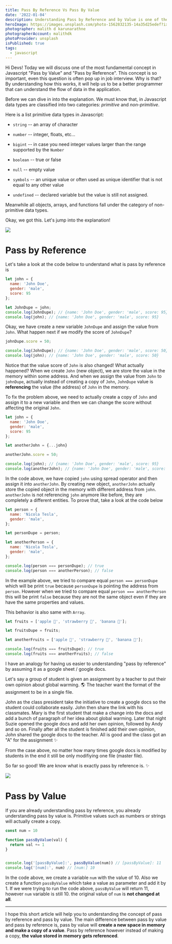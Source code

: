 ```yaml
---
title: Pass By Reference Vs Pass By Value
date: '2022-01-04'
description: Understanding Pass by Reference and by Value is one of the most important concept in Javascript. Let's dive in. 🤿
heroImage: https://images.unsplash.com/photo-1562832135-14a35d25edef?ixlib=rb-1.2.1&ixid=MnwxMjA3fDB8MHxwaG90by1wYWdlfHx8fGVufDB8fHx8&auto=format&fit=crop&w=1545&q=80
photographer: malith d karunarathne
photographerAccount: malithdk
photoProvider: unsplash
isPublished: true
tags:
  - javascript
---
```


Hi Devs! Today we will discuss one of the most fundamental concept in Javascript "Pass by Value" and "Pass by Reference". This concept is so important, even this question is often pop up in job interview. Why is that? By understanding how this works, it will help us to be a better programmer that can understand the flow of data in the application.

Before we can dive in into the explanation. We must know that, in Javascript data types are classified into two categories: *primitive* and *non-primitive*.

Here is a list primitive data types in Javascript:
- `string` -- an array of character

- `number` -- integer, floats, etc...

- `bigint` -- in case you need integer values larger than the range supported by the `Number`

- `boolean` -- true or false

- `null` -- empty value

- `symbols` -- an unique value or often used as unique identifier that is not equal to any other value

- `undefined` -- declared variable but the value is still not assigned.

Meanwhile all objects, arrays, and functions fall under the category of non-primitive data types.

Okay, we got this. Let's jump into the explanation!

![](https://media4.giphy.com/media/BpGWitbFZflfSUYuZ9/giphy.gif?cid=ecf05e47tzhwz2l8l4dxy9rdt1f1z92m8poi670lhhqhxvpv&rid=giphy.gif&ct=g)

# Pass by Reference

Let's take a look at the code below to understand what is pass by reference is

```js
let john = {
  name: 'John Doe',
  gender: 'male',
  score: 95
};

let JohnDupe = john;
console.log(JohnDupe); // {name: 'John Doe', gender: 'male', score: 95}
console.log(john); // {name: 'John Doe', gender: 'male', score: 95}
```

Okay, we have create a new variable `JohnDupe` and assign the value from `John`. What happen next if we modify the score of `JohnDupe`?

```js
johnDupe.score = 50;

console.log(JohnDupe); // {name: 'John Doe', gender: 'male', score: 50}
console.log(john); // {name: 'John Doe', gender: 'male', score: 50}
```

Notice that the value score of `John` is also changed! What actually happened? When we create `John` (new object), we are store the value in the memory within some address. And when we assign the value from `John` to `johnDupe`, actually instead of creating a copy of `John`, `JohnDupe` value is **referencing** the value (the address) of `John` in the memory.

To fix the problem above, we need to actually create a copy of `John` and assign it to a new variable and then we can change the score without affecting the original `John`.

```js
let john = {
  name: 'John Doe',
  gender: 'male',
  score: 95
};

let anotherJohn = {...john}

anotherJohn.score = 50;

console.log(john); // {name: 'John Doe', gender: 'male', score: 95}
console.log(anotherJohn); // {name: 'John Doe', gender: 'male', score: 50}
```

In the code above, we have copied `john` using spread operator and then assign it into `anotherJohn`. By creating new object, `anotherJohn` actually store the copied object in the memory with different address from `john`. `anotherJohn` is not referencing `john` anymore like before, they are completely a different entities. To prove that, take a look at the code below

```js
let person = {
  name: 'Nicola Tesla',
  gender: 'male',
};

let personDupe = person;

let anotherPerson = {
  name: 'Nicola Tesla',
  gender: 'male',
};

console.log(person === personDupe); // true
console.log(person === anotherPerson); // false
```

In the example above, we tried to compare equal `person === personDupe` which will be print `true` because `personDupe` is pointing the address from `person`. However when we tried to compare equal `person === anotherPerson` this will be print `false` because they are not the same object even if they are have the same properties and values.

This behavior is also same with `Array`.

```js
let fruits = ['apple 🍎', 'strawberry 🍓', 'banana 🍌'];

let fruitsDupe = fruits;

let anotherFruits = ['apple 🍎', 'strawberry 🍓', 'banana 🍌'];

console.log(fruits === fruitsDupe); // true
console.log(fruits === anotherFruits); // false
```

I have an analogy for having us easier to understanding "pass by reference" by assuming it as a google sheet / google docs.

Let's say a group of student is given an assignment by a teacher to put their own opinion about global warming. 🌎 The teacher want the format of the assignment to be in a single file.

John as the class president take the initiative to create a google docs so the student could collaborate easily. John then share the link with his classmates. Mary is the first student that make a change into the docs and add a bunch of paragraph of her idea about global warming. Later that night Suzie opened the google docs and add her own opinion, followed by Andy and so on. Finally after all the student is finished add their own opinion, John shared the google docs to the teacher. All is good and the class got an "A" for the assignment ✨

From the case above, no matter how many times google docs is modified by students in the end it still be only modifiying one file (master file).

So far so good! We are know what is exactly pass by reference is. ✨

![](https://media4.giphy.com/media/NaboQwhxK3gMU/giphy.gif?cid=ecf05e47r74r6mqcuymy2un7la55syohp2v3co6d0e9a5xyh&rid=giphy.gif&ct=g)

# Pass by Value

If you are already understanding pass by reference, you already understanding pass by value is. Primitive values such as numbers or strings will actually create a copy.

```js
const num = 10

function passByValue(val) {
  return val += 1
}


console.log('[passByValue]:', passByValue(num)) // [passByValue]: 11
console.log('[num]:', num) // [num:] 10
```

In the code above, we create a variable `num` with the value of 10. Also we create a function `passByValue` which take a value as parameter and add it by 1. If we were trying to run the code above, `passByValue` will return 11, however `num` variable is still 10. the original value of `num` is **not changed at all**.

---

I hope this short article will help you to understanding the concept of pass by reference and pass by value. The main difference between pass by value and pass by reference is, pass by value will **create a new space in memory and make a copy of a value**. Pass by reference however instead of making a copy, **the value stored in memory gets referenced**.
